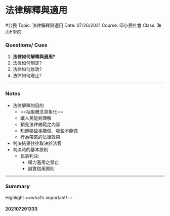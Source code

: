 # 法律解釋與適用
#公民
Topic: 法律解釋與適用
Date: 07/26/2021
Course: 邱小民社會
Class: 海山E學院

### Questions/ Cues

1.  **法律如何解釋與適用?**
2.  法律如何制定?
3.  法律如何修改?
4.  法律如何廢止?
---
### Notes
- 法律解釋的目的
	- ==抽象概念具象化==
	- 讓人民能夠理解
	- 預見法律規範之內容
	- 知道哪些事能做、哪些不能做
	- 行為帶來的法律效果
- 判決結果往往取決於法官
- 判決時的基本原則
	- 民事判決:
		- 權力濫用之禁止
		- 誠實信用原則
---
### Summary
Highlight     ==what’s important!==

#### 202107291333